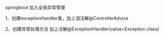 springboot 加入全局异常管理

1、创建exceptionHandler类，加上泪注解@ControllerAdvice 

2、创建异常处理方法  加上注解@ExceptionHandler(value=Exception.class)
 	